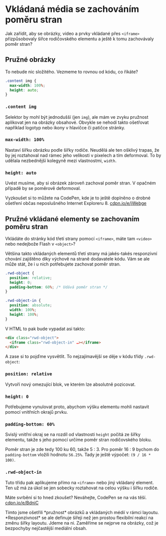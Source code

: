 # Vkládaná média se zachováním poměru stran

Jak zařídit, aby se obrázky, video a prvky vkládané přes `<iframe>` přizpůsobovaly šířce rodičovského elementu a ještě k tomu zachovávaly poměr stran?

## Pružné obrázky

To nebude nic složitého. Vezmeme to rovnou od kódu, co říkáte?

```css
.content img {
  max-width: 100%;
  height: auto;
}
```

### `.content img`

Selektor by mohl být jednodušší (jen `img`), ale mám ve zvyku pružnost aplikovat jen na obrázky obsahové. Obvykle se nehodí takto ošetřovat například logotyp nebo ikony v hlavičce či patičce stránky.


### `max-width: 100%`

Nastaví šířku obrázku podle šířky rodiče. Neudělá ale ten ošklivý trapas, že by jej roztahoval nad rámec jeho velikosti v pixelech a tím deformoval. To by udělala nezbednější kolegyně mezi vlastnostmi, `width`.

### `height: auto` 

Uvést musíme, aby si obrázek zároveň zachoval poměr stran. V opačném případě by se poměrově deformoval.

<!-- AdSnippet -->

Vyzkoušet si to můžete na CodePen, kde je to ještě doplněno o drobné ošetření  občas neposlušného Internet Exploreru 8. [cdpn.io/e/jWebge](https://codepen.io/machal/pen/jWebge)


## Pružné vkládané elementy se zachovaním poměru stran

Vkládáte do stránky kód třetí strany pomocí `<iframe>`, máte tam `<video>` nebo nedejbože Flash v `<object>`?

Většina takto vkládaných elementů třetí strany má jakés-takés responzivní chování zajištěno díky výchově na straně dodavatele kódu. Vám se ale může stát, že i u nich potřebujete zachovat poměr stran. 

```css
.rwd-object {
  position: relative;
  height: 0;
  padding-bottom: 60%; /* Udává poměr stran */
}

.rwd-object-in {
  position: absolute;
  width: 100%;
  height: 100%;
}
```

V HTML to pak bude vypadat asi takto:

```html
<div class="rwd-object">
  <iframe class="rwd-object-in" …></iframe>
</div>
```

A zase si to pojďme vysvětlit. To nejzajímavější se děje v kódu třídy `.rwd-object`:

### `position: relative` 

Vytvoří nový omezující blok, ve kterém lze absolutně pozicovat.

### `height: 0`

Potřebujeme vynulovat proto, abychom výšku elementu mohli nastavit pomocí vnitřních okrajů prvku. 

### `padding-bottom: 60%`

Svislý vnitřní okraj se na rozdíl od vlastnosti `height` počítá ze šířky elementu, takže s jeho pomocí určíme poměr stran rodičovského bloku.

<!-- AdSnippet -->

Poměr stran je zde tedy 100 ku 60, takže 5 : 3. Pro poměr 16 : 9 bychom do `padding-bottom` vložili hodnotu `56.25%`. Tady je ještě výpočet: `(9 / 16 * 100)`.

### `.rwd-object-in` 

Tuto třídu pak aplikujeme přímo na `<iframe>` nebo jiný vkládaný element. Ten už má za úkol se jen sobecky roztahovat na celou výšku i šířku rodiče.

Máte svrbění si to hned zkoušet?  Neváhejte, CodePen se na vás těší. [cdpn.io/e/BdniC](https://codepen.io/machal/pen/BdniC)

<div class="ebook-only" markdown="1">
Tímto jsme ošetřili *pružnost* obrázků a vkládaných médií v rámci layoutu. *Responzivnost* se ale definuje šířeji než jen prostou flexibilní reakcí na změnu šířky layoutu. Jdeme na ni. Zaměříme se nejprve na obrázky, což je bezpochyby nejčastější mediální obsah.
</div>

<!-- AdSnippet -->

